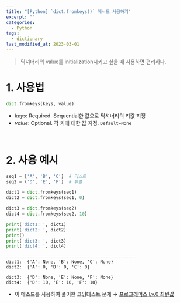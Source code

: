 ```yaml
---
title: "[Python] `dict.fromkeys()` 메서드 사용하기"
excerpt: ""
categories:
  - Python
tags:
  - dictionary
last_modified_at: 2023-03-01
---
```


> 딕셔너리의 value를 initialization시키고 싶을 때 사용하면 편리하다.

# 1. 사용법

```python
dict.fromkeys(keys, value)
```

+ *keys*: Required. Sequential한 값으로 딕셔너리의 키값 지정
+ *value*: Optional. 각 키에 대한 값 지정. `Default=None`

<br>

# 2. 사용 예시

```python
seq1 = ['A', 'B', 'C']  # 리스트
seq2 = ('D', 'E', 'F')  # 튜플

dict1 = dict.fromkeys(seq1)
dict2 = dict.fromkeys(seq1, 0)

dict3 = dict.fromkeys(seq2)
dict4 = dict.fromkeys(seq2, 10)

print('dict1: ', dict1)
print('dict2: ', dict2)
print()
print('dict3: ', dict3)
print('dict4: ', dict4)
```
```
--------------------------------------------------
dict1:  {'A': None, 'B': None, 'C': None}
dict2:  {'A': 0, 'B': 0, 'C': 0}

dict3:  {'D': None, 'E': None, 'F': None}
dict4:  {'D': 10, 'E': 10, 'F': 10}
```

+ 이 메소드를 사용하여 풀이한 코딩테스트 문제 → [프로그래머스 Lv.0 최빈값](https://aijinsol.github.io/python/programmers-freq_val/)

